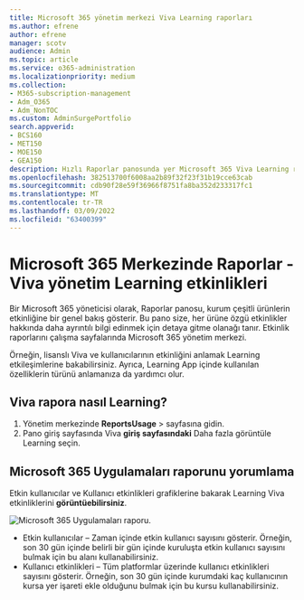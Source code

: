 ```yaml
---
title: Microsoft 365 yönetim merkezi Viva Learning raporları
ms.author: efrene
author: efrene
manager: scotv
audience: Admin
ms.topic: article
ms.service: o365-administration
ms.localizationpriority: medium
ms.collection:
- M365-subscription-management
- Adm_O365
- Adm_NonTOC
ms.custom: AdminSurgePortfolio
search.appverid:
- BCS160
- MET150
- MOE150
- GEA150
description: Hızlı Raporlar panosunda yer Microsoft 365 Viva Learning raporları için Microsoft 365 raporları nasıl Microsoft 365 yönetim merkezi.
ms.openlocfilehash: 382513700f6008aa2b89f32f23f31b19cce63cab
ms.sourcegitcommit: cdb90f28e59f36966f8751fa8ba352d233317fc1
ms.translationtype: MT
ms.contentlocale: tr-TR
ms.lasthandoff: 03/09/2022
ms.locfileid: "63400399"
---
```

# <a name="microsoft-365-reports-in-the-admin-center---viva-learning-activity"></a>Microsoft 365 Merkezinde Raporlar - Viva yönetim Learning etkinlikleri

Bir Microsoft 365 yöneticisi olarak, Raporlar panosu, kurum çeşitli ürünlerin etkinliğine bir genel bakış gösterir. Bu pano size, her ürüne özgü etkinlikler hakkında daha ayrıntılı bilgi edinmek için detaya gitme olanağı tanır. Etkinlik raporlarını çalışma sayfalarında Microsoft 365 yönetim merkezi. 

Örneğin, lisanslı Viva ve kullanıcılarının etkinliğini anlamak Learning etkileşimlerine bakabilirsiniz. Ayrıca, Learning App içinde kullanılan özelliklerin türünü anlamanıza da yardımcı olur.

## <a name="how-do-i-get-to-the-to-the-viva-learning-activity-report"></a>Viva rapora nasıl Learning?  

1. Yönetim merkezinde **ReportsUsage**  >  sayfasına gidin. 
2. Pano giriş sayfasında Viva **giriş sayfasındaki** Daha fazla görüntüle Learning seçin. 

## <a name="interpret-the-microsoft-365-apps-usage-report"></a>Microsoft 365 Uygulamaları raporunu yorumlama

Etkin kullanıcılar ve Kullanıcı etkinlikleri grafiklerine bakarak Learning Viva etkinliklerini **görüntüebilirsiniz**.

![Microsoft 365 Uygulamaları raporu.](../../media/viva-learning-charts.png)

- Etkin kullanıcılar – Zaman içinde etkin kullanıcı sayısını gösterir. Örneğin, son 30 gün içinde belirli bir gün içinde kuruluşta etkin kullanıcı sayısını bulmak için bu alanı kullanabilirsiniz.
- Kullanıcı etkinlikleri – Tüm platformlar üzerinde kullanıcı etkinlikleri sayısını gösterir. Örneğin, son 30 gün içinde kurumdaki kaç kullanıcının kursa yer işareti ekle olduğunu bulmak için bu kursu kullanabilirsiniz.
 
